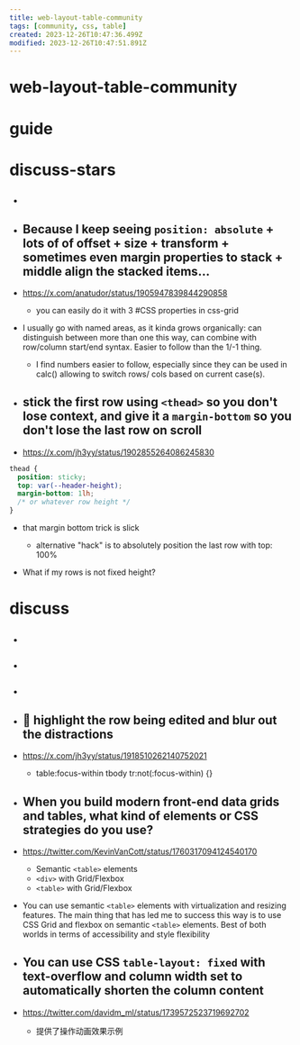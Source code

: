 ```yaml
---
title: web-layout-table-community
tags: [community, css, table]
created: 2023-12-26T10:47:36.499Z
modified: 2023-12-26T10:47:51.891Z
---
```


# web-layout-table-community

# guide

# discuss-stars
- ## 

- ## Because I keep seeing `position: absolute` + lots of of offset + size + transform + sometimes even margin properties to stack + middle align the stacked items... 
- https://x.com/anatudor/status/1905947839844290858
  - you can easily do it with 3 #CSS properties in css-grid
- I usually go with named areas, as it kinda grows organically: can distinguish between more than one this way, can combine with row/column start/end syntax. Easier to follow than the 1/-1 thing.
  - I find numbers easier to follow, especially since they can be used in calc() allowing to switch rows/ cols based on current case(s).

- ## stick the first row using `<thead>` so you don't lose context, and give it a `margin-bottom` so you don't lose the last row on scroll
- https://x.com/jh3yy/status/1902855264086245830

```CSS
thead {
  position: sticky;
  top: var(--header-height);
  margin-bottom: 1lh;
  /* or whatever row height */
}
```

- that margin bottom trick is slick
  - alternative "hack" is to absolutely position the last row with top: 100%

- What if my rows is not fixed height? 
# discuss
- ## 

- ## 

- ## 

- ## 🌰 highlight the row being edited and blur out the distractions 
- https://x.com/jh3yy/status/1918510262140752021
  - table:focus-within tbody tr:not(:focus-within) {}

- ## When you build modern front-end data grids and tables, what kind of elements or CSS strategies do you use?
- https://twitter.com/KevinVanCott/status/1760317094124540170
  - Semantic `<table>` elements
  - `<div>` with Grid/Flexbox
  - `<table>` with Grid/Flexbox 

- You can use semantic `<table>` elements with virtualization and resizing features. The main thing that has led me to success this way is to use CSS Grid and flexbox on semantic `<table>` elements. Best of both worlds in terms of accessibility and style flexibility

- ## You can use CSS `table-layout: fixed` with text-overflow and column width set to automatically shorten the column content 
- https://twitter.com/davidm_ml/status/1739572523719692702
  - 提供了操作动画效果示例
